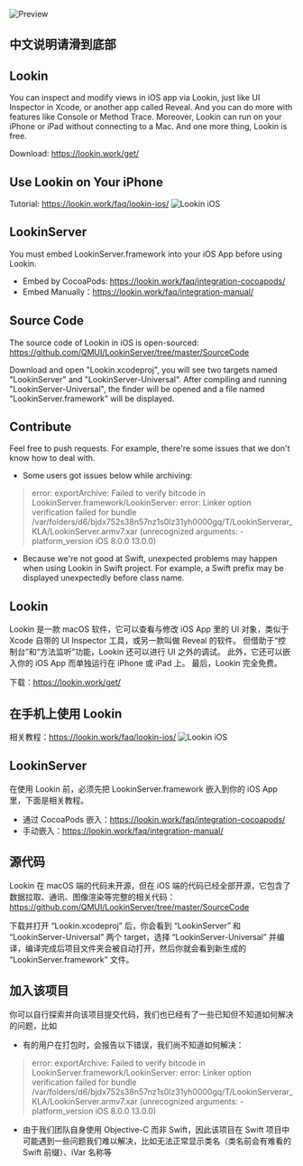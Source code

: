 ![Preview](https://cdn.lookin.work/public/style/images/independent/homepage/preview_en_2x.jpg "Preview")

## 中文说明请滑到底部

## Lookin
You can inspect and modify views in iOS app via Lookin, just like UI Inspector in Xcode, or another app called Reveal.
And you can do more with features like Console or Method Trace.
Moreover, Lookin can run on your iPhone or iPad without connecting to a Mac.
And one more thing, Lookin is free.

Download: https://lookin.work/get/

## Use Lookin on Your iPhone
Tutorial: https://lookin.work/faq/lookin-ios/
![Lookin iOS](https://cdn.lookin.work/public/style/images/independent/sec6_2x.png "Lookin iOS")

## LookinServer
You must embed LookinServer.framework into your iOS App before using Lookin.
- Embed by CocoaPods: https://lookin.work/faq/integration-cocoapods/
- Embed Manually：https://lookin.work/faq/integration-manual/

## Source Code
The source code of Lookin in iOS is open-sourced: https://github.com/QMUI/LookinServer/tree/master/SourceCode

Download and open "Lookin.xcodeproj", you will see two targets named "LookinServer" and "LookinServer-Universal". After compiling and running "LookinServer-Universal", the finder will be opened and a file named "LookinServer.framework" will be displayed.

## Contribute
Feel free to push requests. For example, there're some issues that we don't know how to deal with. 
- Some users got issues below while archiving:
> error: exportArchive: Failed to verify bitcode in LookinServer.framework/LookinServer:
error: Linker option verification failed for bundle /var/folders/d6/bjdx752s38n57nz1s0lz31yh0000gq/T/LookinServerar_KLA/LookinServer.armv7.xar (unrecognized arguments: -platform_version iOS 8.0.0 13.0.0)

- Because we're not good at Swift, unexpected problems may happen when using Lookin in Swift project. For example, a Swift prefix may be displayed unexpectedly before class name.

## Lookin
Lookin 是一款 macOS 软件，它可以查看与修改 iOS App 里的 UI 对象，类似于 Xcode 自带的 UI Inspector 工具，或另一款叫做 Reveal 的软件。
但借助于“控制台”和“方法监听”功能，Lookin 还可以进行 UI 之外的调试。
此外，它还可以嵌入你的 iOS App 而单独运行在 iPhone 或 iPad 上。
最后，Lookin 完全免费。

下载：https://lookin.work/get/

## 在手机上使用 Lookin
相关教程：https://lookin.work/faq/lookin-ios/
![Lookin iOS](https://cdn.lookin.work/public/style/images/independent/sec6_2x.png "Lookin iOS")


## LookinServer
在使用 Lookin 前，必须先把 LookinServer.framework 嵌入到你的 iOS App 里，下面是相关教程。
- 通过 CocoaPods 嵌入：https://lookin.work/faq/integration-cocoapods/
- 手动嵌入：https://lookin.work/faq/integration-manual/

## 源代码
Lookin 在 macOS 端的代码未开源，但在 iOS 端的代码已经全部开源，它包含了数据拉取、通讯、图像渲染等完整的相关代码：https://github.com/QMUI/LookinServer/tree/master/SourceCode

下载并打开 “Lookin.xcodeproj” 后，你会看到 “LookinServer” 和 “LookinServer-Universal” 两个 target，选择 “LookinServer-Universal” 并编译，编译完成后项目文件夹会被自动打开，然后你就会看到新生成的 “LookinServer.framework” 文件。

## 加入该项目
你可以自行探索并向该项目提交代码，我们也已经有了一些已知但不知道如何解决的问题，比如
- 有的用户在打包时，会报告以下错误，我们尚不知道如何解决：
> error: exportArchive: Failed to verify bitcode in LookinServer.framework/LookinServer:
error: Linker option verification failed for bundle /var/folders/d6/bjdx752s38n57nz1s0lz31yh0000gq/T/LookinServerar_KLA/LookinServer.armv7.xar (unrecognized arguments: -platform_version iOS 8.0.0 13.0.0)

- 由于我们团队自身使用 Objective-C 而非 Swift，因此该项目在 Swift 项目中可能遇到一些问题我们难以解决，比如无法正常显示类名（类名前会有难看的 Swift 前缀）、iVar 名称等
